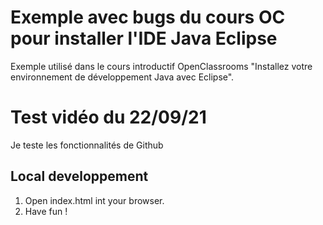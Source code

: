 # Exemple avec bugs du cours OC pour installer l'IDE Java Eclipse

Exemple utilisé dans le cours introductif OpenClassrooms "Installez votre environnement de développement Java avec Eclipse".

# Test vidéo du 22/09/21

Je teste les fonctionnalités de Github

## Local developpement

1. Open index.html int your browser.
2. Have fun !
